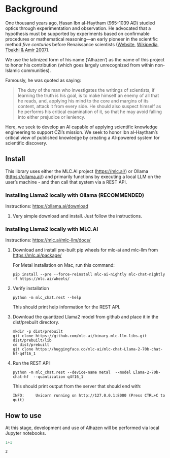# Background

<!-- WARNING: THIS FILE WAS AUTOGENERATED! DO NOT EDIT! -->

One thousand years ago, Ḥasan Ibn al-Haytham (965-1039 AD) studied
optics through experimentation and observation. He advocated that a
hypothesis must be supported by experiments based on confirmable
procedures or mathematical reasoning—an early pioneer in the scientific
method *five centuries* before Renaissance scientists
([Website](https://www.ibnalhaytham.com/),
[Wikipedia](https://en.wikipedia.org/wiki/Ibn_al-Haytham), [Tbakhi &
Amir 2007](https://www.ncbi.nlm.nih.gov/pmc/articles/PMC6074172/)).

We use the latinized form of his name (‘Alhazen’) as the name of this
project to honor his contribution (which goes largely unrecognized from
within non-Islamic communities).

Famously, he was quoted as saying:

> The duty of the man who investigates the writings of scientists, if
> learning the truth is his goal, is to make himself an enemy of all
> that he reads, and, applying his mind to the core and margins of its
> content, attack it from every side. He should also suspect himself as
> he performs his critical examination of it, so that he may avoid
> falling into either prejudice or leniency.

Here, we seek to develop an AI capable of applying scientific knowledge
engineering to support CZI’s mission. We seek to honor Ibn al-Haytham’s
critical view of published knowledge by creating a AI-powered system for
scientific discovery.

## Install

This library uses either the MLC.AI project (<https://mlc.ai/>) or Ollama (<https://ollama.ai/>) and
primarily functions by executing a local LLM on the user’s machine - and
then call that system via a REST API.

### Installing Llama2 locally with Ollama (RECOMMENDED)

Instructions: <https://ollama.ai/download>

1.  Very simple download and install. Just follow the instructions.

### Installing Llama2 locally with MLC.AI

Instructions: <https://mlc.ai/mlc-llm/docs/>

1.  Download and install pre-built pip wheels for mlc-ai and mlc-llm
    from <https://mlc.ai/package/>

    For Metal installation on Mac, run this command:

    `pip install --pre --force-reinstall mlc-ai-nightly mlc-chat-nightly -f https://mlc.ai/wheels/`

2.  Verify installation

    `python -m mlc_chat.rest --help`

    This should print help information for the REST API.

3.  Download the quantized Llama2 model from github and place it in the
    dist/prebuilt directory.

        mkdir -p dist/prebuilt
        git clone https://github.com/mlc-ai/binary-mlc-llm-libs.git dist/prebuilt/lib
        cd dist/prebuilt
        git clone https://huggingface.co/mlc-ai/mlc-chat-Llama-2-70b-chat-hf-q4f16_1

4.  Run the REST API

    `python -m mlc_chat.rest --device-name metal  --model Llama-2-70b-chat-hf  --quantization q4f16_1`

    This should print output from the server that should end with:

    `INFO:     Uvicorn running on http://127.0.0.1:8000 (Press CTRL+C to quit)`

## How to use

At this stage, development and use of Alhazen will be performed via
local Jupyter notebooks.

``` python
1+1
```

    2
